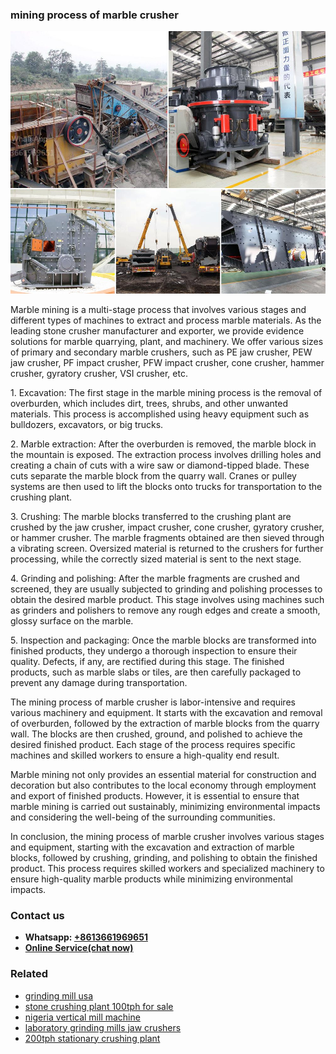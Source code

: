 <h3>mining process of marble crusher</h3><img src='1706753893.jpg' alt=''><p>Marble mining is a multi-stage process that involves various stages and different types of machines to extract and process marble materials. As the leading stone crusher manufacturer and exporter, we provide evidence solutions for marble quarrying, plant, and machinery. We offer various sizes of primary and secondary marble crushers, such as PE jaw crusher, PEW jaw crusher, PF impact crusher, PFW impact crusher, cone crusher, hammer crusher, gyratory crusher, VSI crusher, etc.</p><p>1. Excavation: The first stage in the marble mining process is the removal of overburden, which includes dirt, trees, shrubs, and other unwanted materials. This process is accomplished using heavy equipment such as bulldozers, excavators, or big trucks.</p><p>2. Marble extraction: After the overburden is removed, the marble block in the mountain is exposed. The extraction process involves drilling holes and creating a chain of cuts with a wire saw or diamond-tipped blade. These cuts separate the marble block from the quarry wall. Cranes or pulley systems are then used to lift the blocks onto trucks for transportation to the crushing plant.</p><p>3. Crushing: The marble blocks transferred to the crushing plant are crushed by the jaw crusher, impact crusher, cone crusher, gyratory crusher, or hammer crusher. The marble fragments obtained are then sieved through a vibrating screen. Oversized material is returned to the crushers for further processing, while the correctly sized material is sent to the next stage.</p><p>4. Grinding and polishing: After the marble fragments are crushed and screened, they are usually subjected to grinding and polishing processes to obtain the desired marble product. This stage involves using machines such as grinders and polishers to remove any rough edges and create a smooth, glossy surface on the marble.</p><p>5. Inspection and packaging: Once the marble blocks are transformed into finished products, they undergo a thorough inspection to ensure their quality. Defects, if any, are rectified during this stage. The finished products, such as marble slabs or tiles, are then carefully packaged to prevent any damage during transportation.</p><p>The mining process of marble crusher is labor-intensive and requires various machinery and equipment. It starts with the excavation and removal of overburden, followed by the extraction of marble blocks from the quarry wall. The blocks are then crushed, ground, and polished to achieve the desired finished product. Each stage of the process requires specific machines and skilled workers to ensure a high-quality end result.</p><p>Marble mining not only provides an essential material for construction and decoration but also contributes to the local economy through employment and export of finished products. However, it is essential to ensure that marble mining is carried out sustainably, minimizing environmental impacts and considering the well-being of the surrounding communities.</p><p>In conclusion, the mining process of marble crusher involves various stages and equipment, starting with the excavation and extraction of marble blocks, followed by crushing, grinding, and polishing to obtain the finished product. This process requires skilled workers and specialized machinery to ensure high-quality marble products while minimizing environmental impacts.</p><h3>Contact us</h3><ul><li><strong>Whatsapp:&nbsp;<a href="https://wa.me/8613661969651">+8613661969651</a></strong></li><li><a href="https://swt.shibang-china.com/?git&amp;zhl&amp;mining process of marble crusher"><strong>Online Service(chat now)</strong></a></li></ul><h3>Related</h3><ul><li><a href='grinding mill usa.md'>grinding mill usa</a></li><li><a href='stone crushing plant 100tph for sale.md'>stone crushing plant 100tph for sale</a></li><li><a href='nigeria vertical mill machine.md'>nigeria vertical mill machine</a></li><li><a href='laboratory grinding mills jaw crushers.md'>laboratory grinding mills jaw crushers</a></li><li><a href='200tph stationary crushing plant.md'>200tph stationary crushing plant</a></li></ul>